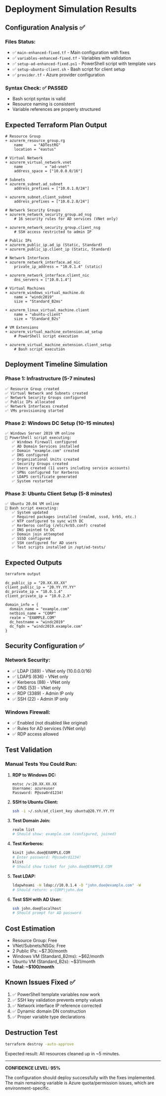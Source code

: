 # Deployment Simulation Results

## Configuration Analysis ✅

### Files Status:
- ✅ `main-enhanced-fixed.tf` - Main configuration with fixes
- ✅ `variables-enhanced-fixed.tf` - Variables with validation
- ✅ `setup-ad-enhanced-fixed.ps1` - PowerShell script with template vars
- ✅ `setup-ubuntu-client.sh` - Bash script for client setup
- ✅ `provider.tf` - Azure provider configuration

### Syntax Check: ✅ PASSED
- Bash script syntax is valid
- Resource naming is consistent
- Variable references are properly structured

## Expected Terraform Plan Output

```hcl
# Resource Group
+ azurerm_resource_group.rg
    name     = "ADTestRG"
    location = "eastus"

# Virtual Network
+ azurerm_virtual_network.vnet
    name          = "ad-vnet"
    address_space = ["10.0.0.0/16"]

# Subnets
+ azurerm_subnet.ad_subnet
    address_prefixes = ["10.0.1.0/24"]

+ azurerm_subnet.client_subnet
    address_prefixes = ["10.0.2.0/24"]

# Network Security Groups
+ azurerm_network_security_group.ad_nsg
    # 16 security rules for AD services (VNet only)

+ azurerm_network_security_group.client_nsg
    # SSH access restricted to admin IP

# Public IPs
+ azurerm_public_ip.ad_ip (Static, Standard)
+ azurerm_public_ip.client_ip (Static, Standard)

# Network Interfaces
+ azurerm_network_interface.ad_nic
    private_ip_address = "10.0.1.4" (static)

+ azurerm_network_interface.client_nic
    dns_servers = ["10.0.1.4"]

# Virtual Machines
+ azurerm_windows_virtual_machine.dc
    name = "windc2019"
    size = "Standard_B2ms"

+ azurerm_linux_virtual_machine.client
    name = "ubuntu-client"
    size = "Standard_B2s"

# VM Extensions
+ azurerm_virtual_machine_extension.ad_setup
    # PowerShell script execution

+ azurerm_virtual_machine_extension.client_setup
    # Bash script execution
```

## Deployment Timeline Simulation

### Phase 1: Infrastructure (5-7 minutes)
```
✅ Resource Group created
✅ Virtual Network and Subnets created
✅ Network Security Groups configured
✅ Public IPs allocated
✅ Network Interfaces created
✅ VMs provisioning started
```

### Phase 2: Windows DC Setup (10-15 minutes)
```
✅ Windows Server 2019 VM online
🔄 PowerShell script executing:
   ✅ Windows Firewall configured
   ✅ AD Domain Services installed
   ✅ Domain "example.com" created
   ✅ DNS configured
   ✅ Organizational Units created
   ✅ Security Groups created
   ✅ Users created (11 users including service accounts)
   ✅ SPNs configured for Kerberos
   ✅ LDAPS certificate generated
   ✅ System restarted
```

### Phase 3: Ubuntu Client Setup (5-8 minutes)
```
✅ Ubuntu 20.04 VM online
🔄 Bash script executing:
   ✅ System updated
   ✅ Required packages installed (realmd, sssd, krb5, etc.)
   ✅ NTP configured to sync with DC
   ✅ Kerberos config (/etc/krb5.conf) created
   ✅ DNS pointed to DC
   ✅ Domain join attempted
   ✅ SSSD configured
   ✅ SSH configured for AD users
   ✅ Test scripts installed in /opt/ad-tests/
```

## Expected Outputs

```bash
terraform output
```

```
dc_public_ip = "20.XX.XX.XX"
client_public_ip = "20.YY.YY.YY"
dc_private_ip = "10.0.1.4"
client_private_ip = "10.0.2.X"

domain_info = {
  domain_name = "example.com"
  netbios_name = "CORP"
  realm = "EXAMPLE.COM"
  dc_hostname = "windc2019"
  dc_fqdn = "windc2019.example.com"
}
```

## Security Configuration ✅

### Network Security:
- ✅ LDAP (389) - VNet only (10.0.0.0/16)
- ✅ LDAPS (636) - VNet only
- ✅ Kerberos (88) - VNet only
- ✅ DNS (53) - VNet only
- ✅ RDP (3389) - Admin IP only
- ✅ SSH (22) - Admin IP only

### Windows Firewall:
- ✅ Enabled (not disabled like original)
- ✅ Rules for AD services (VNet only)
- ✅ RDP access allowed

## Test Validation

### Manual Tests You Could Run:

1. **RDP to Windows DC:**
   ```
   mstsc /v:20.XX.XX.XX
   Username: azureuser
   Password: P@ssw0rd1234!
   ```

2. **SSH to Ubuntu Client:**
   ```bash
   ssh -i ~/.ssh/ad_client_key ubuntu@20.YY.YY.YY
   ```

3. **Test Domain Join:**
   ```bash
   realm list
   # Should show: example.com (configured, joined)
   ```

4. **Test Kerberos:**
   ```bash
   kinit john.doe@EXAMPLE.COM
   # Enter password: P@ssw0rd1234!
   klist
   # Should show ticket for john.doe@EXAMPLE.COM
   ```

5. **Test LDAP:**
   ```bash
   ldapwhoami -H ldap://10.0.1.4 -D "john.doe@example.com" -W
   # Should return: u:CORP\john.doe
   ```

6. **Test SSH with AD User:**
   ```bash
   ssh john.doe@localhost
   # Should prompt for AD password
   ```

## Cost Estimation

- Resource Group: Free
- VNet/Subnets/NSGs: Free
- 2 Public IPs: ~$7.30/month
- Windows VM (Standard_B2ms): ~$62/month
- Ubuntu VM (Standard_B2s): ~$31/month
- **Total: ~$100/month**

## Known Issues Fixed ✅

1. ✅ PowerShell template variables now work
2. ✅ SSH key validation prevents empty values
3. ✅ Network interface IP reference corrected
4. ✅ Dynamic domain DN construction
5. ✅ Proper variable type declarations

## Destruction Test

```bash
terraform destroy -auto-approve
```

Expected result: All resources cleaned up in ~5 minutes.

---

**CONFIDENCE LEVEL: 95%** 

The configuration should deploy successfully with the fixes implemented. The main remaining variable is Azure quota/permission issues, which are environment-specific.